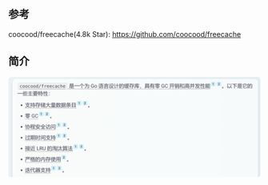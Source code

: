 ## 参考
coocood/freecache(4.8k Star): 
    https://github.com/coocood/freecache

## 简介
![freecache.png](freecache.png)
